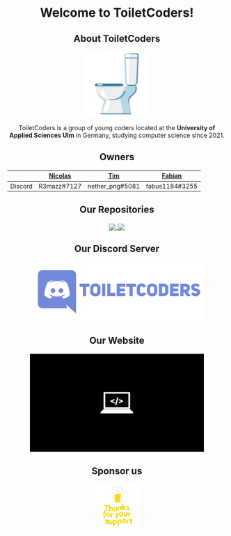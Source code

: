 <h1 align="center">Welcome to ToiletCoders!</h1>
<div align="center">
  <h2>About ToiletCoders</h2>
  <img width="150" src="https://github.com/ToiletCoders/.github/blob/main/profile/images/toilet.png" />
  <p>
    ToiletCoders is a group of young coders located at the <strong>University of Applied Sciences Ulm</strong> in Germany, studying computer science since 2021.
  </p>
</div>
<div>
  <div align="center">
    <h2>Owners</h2>

<table class="tg">
<thead>
  <tr>
    <th class="tg-0pky"></th>
    <th class="tg-0pky"><a href="https://github.com/bircni">Nicolas </a></th>
    <th class="tg-0pky"><a href="https://github.com/GitNether">Tim</a></th>
    <th class="tg-0pky"><a href="https://github.com/fabus1184">Fabian</a></th>
  </tr>
</thead>
<tbody>
  <tr>
    <td class="tg-0pky">Discord</td>
    <td class="tg-0pky">R3mazz#7127</td>
    <td class="tg-0pky">nether_png#5081</td>
    <td class="tg-0pky">fabus1184#3255</td>
  </tr>
</tbody>
</table>
  </div>
</div>
<h2 align="center">Our Repositories</h2>
<div align="center">
  <a href="https://github.com/ToiletCoders/THU-Summary-SS22">
    <img align="center" src="https://github-readme-stats.vercel.app/api/pin/?username=ToiletCoders&repo=THU-Summary-SS22&layout=compact&theme=cobalt&hide_border=true" />
  </a>
  <a href="https://github.com/ToiletCoders/WeatherGetter">
    <img align="center" src="https://github-readme-stats.vercel.app/api/pin/?username=ToiletCoders&repo=WeatherGetter&layout=compact&theme=cobalt&hide_border=true" />
  </a>
</div>

<div align="center">
  <h2 align="center">Our Discord Server</h2>
  <a href="https://discord.gg/pxmaGRQqzF">
    <img width="400" src="https://github.com/ToiletCoders/.github/blob/main/profile/images/discord.png" />
  </a>
</div>

<div align="center">
  <h2 align="center">Our Website</h2>
  <a href="https://www.toiletcoders.xyz">
    <img width="400" src="https://github.com/ToiletCoders/.github/blob/main/profile/images/laptop_background.jpg" />
  </a>
</div>

<div align="center">
  <h2 align="center">Sponsor us</h2>
  <a href="https://www.buymeacoffee.com/toiletcoders">
    <img width="100" src="https://github.com/ToiletCoders/.github/blob/main/profile/images/buymeacoffee_button.gif" />
  </a>
</div>
